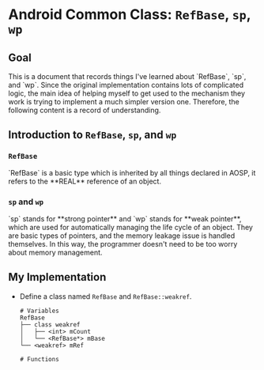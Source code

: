 # Android Common Class: `RefBase`, `sp`, `wp`

## Goal
<p>
This is a document that records things I've learned about `RefBase`, `sp`, and `wp`. Since the original implementation contains lots of complicated logic, the main idea of helping myself to get used to the mechanism they work is trying to implement a much simpler version one. Therefore, the following content is a record of understanding.
</p>

## Introduction to `RefBase`, `sp`, and `wp`
### `RefBase`
<p>
`RefBase` is a basic type which is inherited by all things declared in AOSP, it refers to the **REAL** reference of an object.
</p>

### `sp` and `wp`
<p>
`sp` stands for **strong pointer** and `wp` stands for **weak pointer**, which are used for automatically managing the life cycle of an object. They are basic types of pointers, and the memory leakage issue is handled themselves. In this way, the programmer doesn't need to be too worry about memory management.
</p>

## My Implementation

* Define a class named `RefBase` and `RefBase::weakref`.

	```
	# Variables
	RefBase
	├── class weakref
	│	├── <int> mCount
	│	└── <RefBase*> mBase
	└── <weakref> mRef

	# Functions
	```
